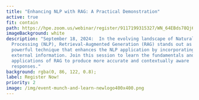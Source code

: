 ```yaml
---
title: "Enhancing NLP with RAG: A Practical Demonstration"
active: true
fit: contain
path: https://hpe.zoom.us/webinar/register/9117199315327/WN_64EBds78Qj6NMiV30FFGRg
imageBackground: white
description: "September 18, 2024:  In the evolving landscape of Natural Language
  Processing (NLP), Retrieval-Augmented Generation (RAG) stands out as a
  powerful technique that enhances the NLP application by incorporating relevant
  external information. Join this session to learn the fundamentals and
  applications of RAG to produce more accurate and contextually aware
  responses."
background: rgba(0, 86, 122, 0.8);
label: Register Now!
priority: 2
image: /img/event-munch-and-learn-newlogo400x400.png
---
```

